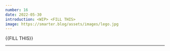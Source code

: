 ```yaml
---
number: 16
date: 2022-05-30
introduction: <WIP> <FILL THIS>
image: https://smarter.blog/assets/images/lego.jpg
---
```


{{FILL THIS}}

<hr />
